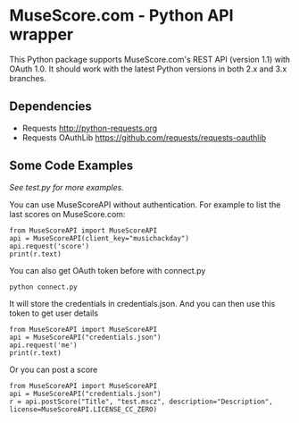 MuseScore.com - Python API wrapper
==========

This Python package supports MuseScore.com's REST API (version 1.1) with OAuth 1.0.  It should work with the latest Python versions in both 2.x and 3.x branches.  

Dependencies
---
* Requests http://python-requests.org
* Requests OAuthLib https://github.com/requests/requests-oauthlib

Some Code Examples
------------------
*See test.py for more examples.*

You can use MuseScoreAPI without authentication. For example to list the last scores on MuseScore.com:

    from MuseScoreAPI import MuseScoreAPI
    api = MuseScoreAPI(client_key="musichackday")
    api.request('score')
    print(r.text)

You can also get OAuth token before with connect.py

    python connect.py

It will store the credentials in credentials.json. And you can then use this token to get user details

    from MuseScoreAPI import MuseScoreAPI
    api = MuseScoreAPI("credentials.json")
    api.request('me')
    print(r.text)

Or you can post a score

    from MuseScoreAPI import MuseScoreAPI
    api = MuseScoreAPI("credentials.json")
    r = api.postScore("Title", "test.mscz", description="Description", license=MuseScoreAPI.LICENSE_CC_ZERO)
